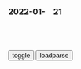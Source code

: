### 2022-01-　21

```note
```

<table id="tbc" style="white-space:pre-wrap">
</table>
<button onclick="toggleb()">toggle</button>
<button onclick="loadparse()">loadparse</button>
<br>
<!-- 🌸<br>🍅-　-🍑<hr>🍀 -->
<pre>
<textarea rows="30" cols="100" style="display: none" id="tar">

<font size="2"><b>
元帅：彭德怀和护士聊天，发现不对劲，大怒带警卫冲进院长办公室,影视,战争片,好看视频</b></font><br>
https://haokan.baidu.com/v?vid=15569294189861047290&sfrom=baidu-feed

都是g内发来的。

<font size="1" style="color:#DCDCDC"><b>2022/1/21 下午3:12:25</b></font><br>

<font size="2"><b>
洪武：朱元璋最恨欺压百姓的人，对这些处以抽肠刑，都是轻的,影视,历史片,好看视频</b></font><br>
https://haokan.baidu.com/v?vid=9556073646732370782&sfrom=baidu-feed

请问在这里的这些人，有一半是干净的吗？

<font size="1" style="color:#DCDCDC"><b>2022/1/21 下午2:56:22</b></font><br>

<font size="2"><b>
gj干部：副市长取缔乱收费，众多干部瞬间没钱，纷纷叫苦连天,影视,犯罪片,好看视频</b></font><br>
https://haokan.baidu.com/v?vid=14187704882053252756&sfrom=baidu-feed

<font size="1" style="color:#DCDCDC"><b>2022/1/21 下午2:49:30</b></font><br>

<font size="2"><b>
大明：马皇后看的太透，朱标若不是太子，皇位之争将血流成河,影视,历史片,好看视频</b></font><br>
https://haokan.baidu.com/v?vid=1602132650386771366&sfrom=baidu-feed

开g之君个个都是从血肉里拱出来的，个个都经历过无数的艰难危险。你爹只有比他所有的敌人都更狠，才能够战胜他们。

可这也不能全怪他，他也是被世道逼出来的。

还有一句话，大臣们肯定没人敢告诉你，只好我来说。a龖龖囗

<font size="1" style="color:#DCDCDC"><b>2022/1/25 下午2:32:12</b></font><br>

<font size="2"><b>
少帅：张学良让老爹回东北坐镇并签字，老爹：你签，你比我写得像,影视,战争片,好看视频</b></font><br>
https://haokan.baidu.com/v?vid=5371424243799257014&sfrom=baidu-feed

别人都不敢说，只能我来说。

<font size="1" style="color:#DCDCDC"><b>2022/1/21 下午2:41:04</b></font><br>

<font size="2"><b>
h奸组织举办庆典，张啸林必须出席，陈默终于等来暗杀机会</b></font><br>
https://view.inews.qq.com/a/20211213V051FL00

<font size="1" style="color:#DCDCDC"><b>2022/1/21 下午2:31:49</b></font><br>

<font size="2"><b>
伪上h市z府一周年庆典 h奸自觉春风得意 装模作样的阅兵欢庆</b></font><br>
https://baijiahao.baidu.com/s?id=1644807054272810375&wfr=spider&for=pc

<font size="1" style="color:#DCDCDC"><b>2022/1/21 下午2:32:10</b></font><br>

<font size="2"><b>
新m会成立庆典拿着铁铲锄头阅兵 h奸们感觉人生已经达到了巅峰_北平</b></font><br>
https://www.sohu.com/a/297947437_105641

<font size="1" style="color:#DCDCDC"><b>2022/1/21 下午2:32:47</b></font><br>

<font size="2"><b>
《矢量跑酷》：一款全新跑酷游戏,体育,跑酷,好看视频</b></font><br>
https://haokan.baidu.com/v?vid=9478144652475719674&sfrom=baidu-feed

<font size="1" style="color:#DCDCDC"><b>2022/1/21 下午2:20:34</b></font><br>

<font size="2"><b>
在日本当时情况下，超级巨舰“信浓号”的建设，就是个豆腐渣工程-纪录片-高清完整正版视频在线观看-优酷</b></font><br>
https://v.youku.com/v_show/id_XNDk3NTU5MjU2NA==.html

<font size="1" style="color:#DCDCDC"><b>2022/1/21 下午2:17:34</b></font><br>

<font size="2"><b>
苹果应用商店首次开放第三方支付，“苹果税”躺赚将一去不复返</b></font><br>
https://baijiahao.baidu.com/s?id=1722346773345017506&wfr=spider&for=pc

<font size="1" style="color:#DCDCDC"><b>2022/1/21 下午2:02:29</b></font><br>

<font size="2"><b>
“一鸽都不能少”背后：排练时一次真掉队成就开幕式温馨瞬间</b></font><br>
https://baijiahao.baidu.com/s?id=1723899910424716681&wfr=spider&for=pc

<font size="1" style="color:#DCDCDC"><b>2022/2/5 下午8:33:06</b></font><br>

<font size="2"><b>
古特雷斯：放弃任何人就意味着放弃所有人</b></font><br>
https://baijiahao.baidu.com/s?id=1722242358658331200&wfr=spider&for=pc

<font size="1" style="color:#DCDCDC"><b>2022/1/21 下午1:53:51</b></font><br>

<font size="2"><b>
读懂了朱瞻基，也就读懂了明朝</b></font><br>
https://mbd.baidu.com/newspage/data/landingsuper?context=%7B%22nid%22%3A%22news_9483130456182984701%22%7D&n_type=-1&p_from=-1

普通人在什么时候能够生活得最好呢？那就是盛世前的奋斗时期。

这时候的君主，往往注意休兵养m，也不会奢侈无度，大兴土木。

恰巧北j地震，朱高煦就打算利用这个地震向天下说明朱瞻基即位的不正当，然后移兵j师，夺取大位。

<font size="1" style="color:#DCDCDC"><b>2022/1/21 上午10:49:35</b></font><br>

行吧，咱就是说“拜登”赢麻了……
https://m.thepaper.cn/baijiahao_16720246

<font size="1" style="color:#DCDCDC">2022-02-17</font>

<font size="2"><b>
美g这下赢麻了！_z务_澎湃新闻-The Paper</b></font><br>
https://www.thepaper.cn/newsDetail_forward_16293286

<font size="1" style="color:#DCDCDC"><b>2022/1/21 上午10:47:08</b></font><br>

<font size="2"><b>
赢麻了，没意思【那年那兔那些事儿吧】_百度贴吧</b></font><br>
https://tieba.baidu.com/p/6636964964

　y00827510
这叫从胜利走向另一个胜利，建g同志那年代的人懂

<font size="1" style="color:#DCDCDC"><b>2022/1/21 上午10:46:01</b></font><br>

<font size="2"><b>
赢麻了：两广总督叶名琛的“战狼”式外交术给帝g带来了什么？| 循迹晓讲</b></font><br>
http://www.360doc.com/content/21/0205/11/72042116_960811358.shtml

<font size="1" style="color:#DCDCDC"><b>2022/1/21 上午10:44:06</b></font><br>

<font size="2"><b>
知情人称家暴男在公司唯唯诺诺 没想到背地里这样_知情人称家暴男在公司唯唯诺诺_孩子_受害人</b></font><br>
https://www.sohu.com/a/518062101_120915001

<font size="1" style="color:#DCDCDC"><b>2022/1/21 上午10:39:08</b></font><br>

<font size="2"><b>
王小波：花剌子模信使问题_zg</b></font><br>
https://www.sohu.com/a/398454519_475956

据《史记·吴太伯世家》记载，有人向吴王夫差报告战败的消息，夫差大怒，“斩七人于幕下”

我们现在所治之学，只是完备药店的药材，对它能治什么病不做保证。另一种说道，本人所治之学对于现在人类所遇到的问题马上就有答案，这就如卖大力丸的，这种丸药百病通治，吃下去有病治病，无病强身。zg的学者素来有卖大力丸的传统，喜欢作妙语以动天听。这就造成了一种气氛，除了大力丸式的学问，旁的都不是学问。在这种压力之下，我们有时也想做几句惊人之语，但又痛感缺少想像力。

假设有真的学术和艺术存在的话，在人变得滑头时它会离人世远去，等到过了那一阵子，人们又可以把它召唤回来——此种事件叫做“文艺复兴”。我们现在就有召唤的冲动，

恕我说得难听，现在的人文知识分子在诚恳方面没几个能和马老相比。所以他们召唤的东西是什么，我连打听都不敢打听。

<font size="1" style="color:#DCDCDC"><b>2022/1/21 上午10:14:59</b></font><br>

<font size="2"><b>
贾也：只有好消息的花剌子模——君王的信使和皇帝的骗子</b></font><br>
https://www.sohu.com/a/202119693_570251?_f=index_pagerecom_3

这位君王一厢情愿地认为：鼓励好消息的到来，处死带来坏消息的人，就能根绝坏消息，从此河清海宴，天下太平，可以千秋万代了。

这不是明显脑壳有问题吗？智力状态基本等同于鸵鸟。只要杀死带来坏消息的人，坏消息就不复存在，这和鸵鸟以为只要把头——其实是眼睛——埋进沙堆，狮子就不会朝自己扑来，思维水准是高度一致。

但你能和君王去讲理吗？假如能和他讲理，他就不是君王了！君王总是对的，而臣m总是不对，唯有这样，才能确立起至高无上的q威。

其实，君王这么做，无非想确立权力话语体系，就是让信使按他喜欢的去说。如此一来，就能实现伟大的花剌子模梦了。
https://5b0988e595225.cdn.sohucs.com/images/20171103/9f55c475e4d847a893b2686ff6999ead.jpeg

如果你看到了不同的东西，又说出了他不喜欢的消息，那就是你的不对了，不是你在造谣，还有谁在造谣？你这是在“赤果果”地挑战君王的q威啊，不将你喂老虎，岂不是“三人成虎”，成为危害他的统治猛虎？

作为一名信使，其身份只不过消息的中介罢了，本来就是无辜的，但送消息这事，却成为关系到生死的技术活了，送好消息有犒赏，送坏消息就送命，利害关系一权衡，就觉得很有必要对消息进行技术处理。

对于传递消息的信使而言：消息的真假无所谓，关键在于消息的好坏啊，只要符合君王的心理预期就是好消息，反之，则为坏消息。而消息好坏又恰恰直接跟自己的生死联系了起来，这无疑在鼓励信使们传播假消息。

于是，他们就只负责向君王送“好消息”了，发现“坏消息”就刻意隐瞒下来，甚至开始滥加篡改了，把“坏消息”也精心加工成“好消息”的。

久而久之，这些信使们都成为一个传播“正能量”的“好消息信使”了。

至于那些坚持“真消息”的信使，那是自讨没趣的，不仅跟君王作对，而且还在跟mz作对。不要说是这个“真消息”是“坏”的，即使这个“真消息”是“好”的，但因与已送到君王那里的“好消息”相牴牾，mz必然也会群起而攻之，从而反对这个“真消息”，把这个人彻底臭批，甚至从肉体上毁灭。

马寅初提出了“新人口论”，不符合当时的“好消息”，于是大家都来批判马寅初，以为只要把马寅初臭批一顿，就可以根绝zg的人口问题，

“上有所好，下必甚焉”，各种mz的平庸之恶，在远处都是一个“无所不能”、“至高无上”的大恶魔在狞笑。最终整个gj都处于虚幻之中。

就像花剌子模这个gj，那时貌似实现了世界强g的梦想，绝对牛逼到飞上天了，君王英明神武、rm幸福富足、经济超过南宋、军事吓尿蒙古……而且全国上上下下，都在坚持维护在花剌子模只有“好消息”能传播出去！

看看大跃进时候的报纸，满满的既视感。最终，这个社会就成为《皇帝的新装》一般童话世界。
https://5b0988e595225.cdn.sohucs.com/images/20171103/1f0a0114ec284a509ca08b73918422d9.jpeg

因为大家都生活虚假的“好消息”之中，都假模假式地适应这种环境，最终连君王概莫能外，也必须生活在虚假之中。

原来君王在光着屁股转圈，

<font size="1" style="color:#DCDCDC"><b>2022/1/21 上午10:04:46</b></font><br>

<font size="2"><b>
张昕：普j语境中的“俄罗斯”，是在帝g和m族gj之间“走钢丝”？</b></font><br>
https://mbd.baidu.com/newspage/data/landingsuper?context=%7B%22nid%22%3A%22news_9414786510041735714%22%7D&n_type=-1&p_from=-1

<font size="1" style="color:#DCDCDC"><b>2022/1/21 上午9:59:07</b></font><br>

</textarea>
</pre>
<!-- 🍀<br>🍑-　-🍅<hr>🌸 -->

```tip
```

<script src="https://cdn.jsdelivr.net/npm/jquery@3.5.1/dist/jquery.min.js"></script>

<link rel="stylesheet" href="https://cdn.jsdelivr.net/gh/fancyapps/fancybox@3.5.7/dist/jquery.fancybox.min.css" />
<script src="https://cdn.jsdelivr.net/gh/fancyapps/fancybox@3.5.7/dist/jquery.fancybox.min.js"></script>

<script type="text/javascript">

var __urlRegex = /(\b(https?|ftp|file):\/\/[-A-Z0-9+&@#\/%?=~_|!:,.;]*[-A-Z0-9+&@#\/%=~_|])/ig;
var __imgRegex = /\.(?:jpe?g|gif|png|webp)$/i;

loadparse();

function parseURL($string){

    var exp = __urlRegex;
    return $string.replace(exp,function(match){
            __imgRegex.lastIndex=0;
            if(__imgRegex.test(match)){
                return '<a data-fancybox="gallery" href="' + match.replace("/p=700", "")
                 + '"><img src="' + match.replace("/p=700", "/p=160x200")+'" width="64"></a>';
            }
            else{
                return '<a href="' + match + '" target="_blank">' + match + '</a>';
            }
        }
    );
}

function loadparse() {
  tbc.innerHTML = parseURL(tar.value);
}

function toggleb() {
  var x = document.getElementById("tar");
  if (x.style.display === "none") {
    x.style.display = "";
  } else {
    x.style.display = "none";
  }
}

</script>
